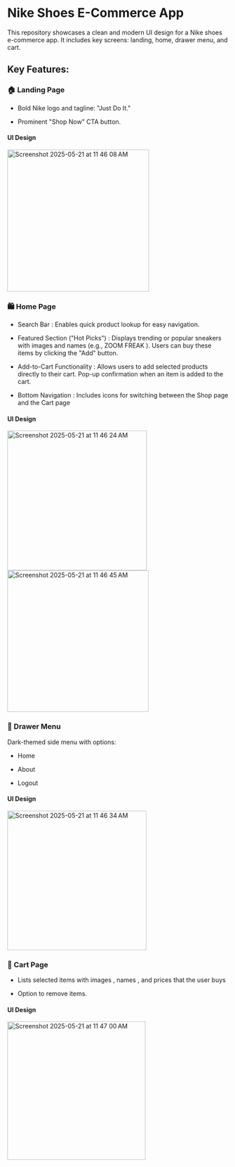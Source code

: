 # Nike Shoes E-Commerce App

This repository showcases a clean and modern UI design for a Nike shoes e-commerce app. It includes key screens: landing, home, drawer menu, and cart.

## Key Features:
### 🏠 Landing Page
- Bold Nike logo and tagline: "Just Do It."
* Prominent "Shop Now" CTA button.
#### UI Design
<img width="323" alt="Screenshot 2025-05-21 at 11 46 08 AM" src="https://github.com/user-attachments/assets/90629082-d4ac-48f1-89f2-d8ace5c07a71" />

### 🛍️ Home Page
* Search Bar : Enables quick product lookup for easy navigation.
- Featured Section ("Hot Picks") : Displays trending or popular sneakers with images and names (e.g., ZOOM FREAK ). Users can buy these items by clicking the "Add" button.
* Add-to-Cart Functionality : Allows users to add selected products directly to their cart. Pop-up confirmation when an item is added to the cart.
- Bottom Navigation : Includes icons for switching between the Shop page and the Cart page
#### UI Design
<img width="318" alt="Screenshot 2025-05-21 at 11 46 24 AM" src="https://github.com/user-attachments/assets/21ffc0cb-af26-42e0-a254-8b66a6f54fbb" />

<img width="322" alt="Screenshot 2025-05-21 at 11 46 45 AM" src="https://github.com/user-attachments/assets/79e594b4-cac7-4dc5-9fe4-910763121f26" />


### 📝 Drawer Menu
Dark-themed side menu with options:
- Home
* About
- Logout
#### UI Design
<img width="317" alt="Screenshot 2025-05-21 at 11 46 34 AM" src="https://github.com/user-attachments/assets/319f8ddb-5a57-44e2-b8c7-1540b42e262f" />

### 🛒 Cart Page
- Lists selected items with images , names , and prices that the user buys
* Option to remove items.
#### UI Design
<img width="315" alt="Screenshot 2025-05-21 at 11 47 00 AM" src="https://github.com/user-attachments/assets/ea5feb0c-d58f-4336-aa30-2e6d2f6372f2" />


